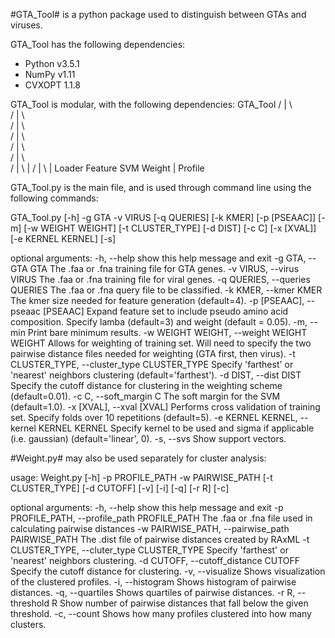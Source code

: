 #GTA_Tool# is a python package used to distinguish between GTAs and viruses.

GTA_Tool has the following dependencies:
- Python v3.5.1
- NumPy v1.11
- CVXOPT 1.1.8

GTA_Tool is modular, with the following dependencies:
		   GTA_Tool
		  /  |  \  \
		 /   |   \   \
		/    |    \    \
	   /     |     \     \
	  /      |      \      \
	 /       |       \       \
	/        |        \       |
   /         |         \	  |
Loader	  Feature	  SVM   Weight
  |
Profile 	

GTA_Tool.py is the main file, and is used through command line using the following commands:

GTA_Tool.py [-h] -g GTA -v VIRUS [-q QUERIES] [-k KMER] [-p [PSEAAC]]
                   [-m] [-w WEIGHT WEIGHT] [-t CLUSTER_TYPE] [-d DIST] [-c C]
                   [-x [XVAL]] [-e KERNEL KERNEL] [-s]

optional arguments:
  -h, --help            show this help message and exit
  -g GTA, --GTA GTA     The .faa or .fna training file for GTA genes.
  -v VIRUS, --virus VIRUS
                        The .faa or .fna training file for viral genes.
  -q QUERIES, --queries QUERIES
                        The .faa or .fna query file to be classified.
  -k KMER, --kmer KMER  The kmer size needed for feature generation
                        (default=4).
  -p [PSEAAC], --pseaac [PSEAAC]
                        Expand feature set to include pseudo amino acid
                        composition. Specify lamba (default=3) and weight
                        (default = 0.05).
  -m, --min             Print bare minimum results.
  -w WEIGHT WEIGHT, --weight WEIGHT WEIGHT
                        Allows for weighting of training set. Will need to
                        specify the two pairwise distance files needed for
                        weighting (GTA first, then virus).
  -t CLUSTER_TYPE, --cluster_type CLUSTER_TYPE
                        Specify 'farthest' or 'nearest' neighbors clustering
                        (default='farthest').
  -d DIST, --dist DIST  Specify the cutoff distance for clustering in the
                        weighting scheme (default=0.01).
  -c C, --soft_margin C
                        The soft margin for the SVM (default=1.0).
  -x [XVAL], --xval [XVAL]
                        Performs cross validation of training set. Specify
                        folds over 10 repetitions (default=5).
  -e KERNEL KERNEL, --kernel KERNEL KERNEL
                        Specify kernel to be used and sigma if applicable
                        (i.e. gaussian) (default='linear', 0).
  -s, --svs             Show support vectors.

#Weight.py# may also be used separately for cluster analysis:

usage: Weight.py [-h] -p PROFILE_PATH -w PAIRWISE_PATH [-t CLUSTER_TYPE]
                 [-d CUTOFF] [-v] [-i] [-q] [-r R] [-c]

optional arguments:
  -h, --help            show this help message and exit
  -p PROFILE_PATH, --profile_path PROFILE_PATH
                        The .faa or .fna file used in calculating pairwise
                        distances
  -w PAIRWISE_PATH, --pairwise_path PAIRWISE_PATH
                        The .dist file of pairwise distances created by RAxML
  -t CLUSTER_TYPE, --cluter_type CLUSTER_TYPE
                        Specify 'farthest' or 'nearest' neighbors clustering.
  -d CUTOFF, --cutoff_distance CUTOFF
                        Specify the cutoff distance for clustering.
  -v, --visualize       Shows visualization of the clustered profiles.
  -i, --histogram       Shows histogram of pairwise distances.
  -q, --quartiles       Shows quartiles of pairwise distances.
  -r R, --threshold R   Show number of pairwise distances that fall below the
                        given threshold.
  -c, --count           Shows how many profiles clustered into how many
                        clusters.
